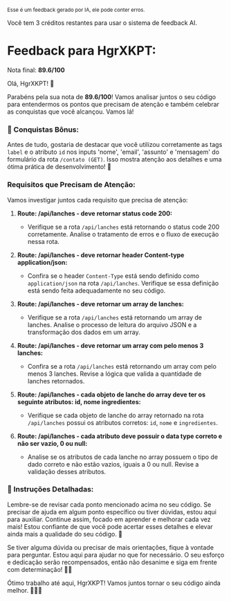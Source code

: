 <sup>Esse é um feedback gerado por IA, ele pode conter erros.</sup>

Você tem 3 créditos restantes para usar o sistema de feedback AI.

# Feedback para HgrXKPT:

Nota final: **89.6/100**

Olá, HgrXKPT! 🚀

Parabéns pela sua nota de **89.6/100**! Vamos analisar juntos o seu código para entendermos os pontos que precisam de atenção e também celebrar as conquistas que você alcançou. Vamos lá!

### 🎉 Conquistas Bônus:
Antes de tudo, gostaria de destacar que você utilizou corretamente as tags `label` e o atributo `id` nos inputs 'nome', 'email', 'assunto' e 'mensagem' do formulário da rota `/contato (GET)`. Isso mostra atenção aos detalhes e uma ótima prática de desenvolvimento! 👏

### Requisitos que Precisam de Atenção:
Vamos investigar juntos cada requisito que precisa de atenção:
1. **Route: /api/lanches - deve retornar status code 200:**
   - Verifique se a rota `/api/lanches` está retornando o status code 200 corretamente. Analise o tratamento de erros e o fluxo de execução nessa rota.

2. **Route: /api/lanches - deve retornar header Content-type application/json:**
   - Confira se o header `Content-Type` está sendo definido como `application/json` na rota `/api/lanches`. Verifique se essa definição está sendo feita adequadamente no seu código.

3. **Route: /api/lanches - deve retornar um array de lanches:**
   - Verifique se a rota `/api/lanches` está retornando um array de lanches. Analise o processo de leitura do arquivo JSON e a transformação dos dados em um array.

4. **Route: /api/lanches - deve retornar um array com pelo menos 3 lanches:**
   - Confira se a rota `/api/lanches` está retornando um array com pelo menos 3 lanches. Revise a lógica que valida a quantidade de lanches retornados.

5. **Route: /api/lanches - cada objeto de lanche do array deve ter os seguinte atributos: id, nome ingredientes:**
   - Verifique se cada objeto de lanche do array retornado na rota `/api/lanches` possui os atributos corretos: `id`, `nome` e `ingredientes`.

6. **Route: /api/lanches - cada atributo deve possuir o data type correto e não ser vazio, 0 ou null:**
   - Analise se os atributos de cada lanche no array possuem o tipo de dado correto e não estão vazios, iguais a 0 ou null. Revise a validação desses atributos.

### 📝 Instruções Detalhadas:
Lembre-se de revisar cada ponto mencionado acima no seu código. Se precisar de ajuda em algum ponto específico ou tiver dúvidas, estou aqui para auxiliar. Continue assim, focado em aprender e melhorar cada vez mais! Estou confiante de que você pode acertar esses detalhes e elevar ainda mais a qualidade do seu código. 💪

Se tiver alguma dúvida ou precisar de mais orientações, fique à vontade para perguntar. Estou aqui para ajudar no que for necessário. O seu esforço e dedicação serão recompensados, então não desanime e siga em frente com determinação! 🚀💡

Ótimo trabalho até aqui, HgrXKPT! Vamos juntos tornar o seu código ainda melhor. 👨‍💻✨